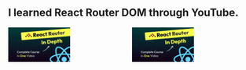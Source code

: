 <h2>I learned React Router DOM through YouTube.</h2>
<div style="display:flex">
<div style="display:inline-block;">
<img src="ytthumbnail.jpg" width="50%">
</div>

<div style="display:inline-block;">
<img src="ytthumbnail.jpg" width="50%">
</div>
</div>
